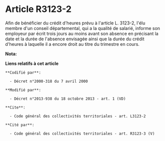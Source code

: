 # Article R3123-2

Afin de bénéficier du crédit d'heures prévu à l'article L. 3123-2, l'élu membre d'un conseil départemental, qui a la qualité
de salarié, informe son employeur par écrit trois jours au moins avant son absence en précisant la date et la durée de
l'absence envisagée ainsi que la durée du crédit d'heures à laquelle il a encore droit au titre du trimestre en cours.

**Nota:**



**Liens relatifs à cet article**

	**Codifié par**:

	  - Décret n°2000-318 du 7 avril 2000

	**Modifié par**:

	  - Décret n°2013-938 du 18 octobre 2013 - art. 1 (VD)

	**Cite**:

	  - Code général des collectivités territoriales - art. L3123-2

	**Cité par**:

	  - Code général des collectivités territoriales - art. R3123-3 (V)
